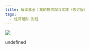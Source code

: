 ```yaml
---
title: 解读基金：我的投资观与实践（修订版）
tags:
  - 经济理财-财经
---
```


![](https://wfqqreader-1252317822.image.myqcloud.com/cover/834/26785834/s_26785834.jpg)

undefined